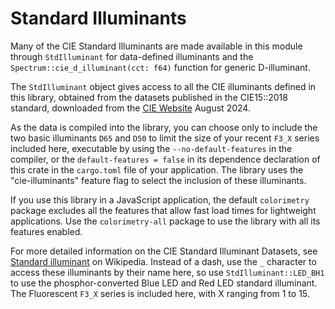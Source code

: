 
# Standard Illuminants

Many of the CIE Standard Illuminants are made available in this module through
`StdIlluminant` for data-defined illuminants and the
`Spectrum::cie_d_illuminant(cct: f64)` function for generic D-illuminant.

The `StdIlluminant` object gives access to all the CIE illuminants defined in this library, obtained from the datasets published in the
CIE15::2018 standard, downloaded from the [CIE Website](https://web.archive.org/web/20240314231650/https://cie.co.at/data-tables) August 2024.

As the data is compiled into the library, you can choose only to include the two basic illuminants `D65` and `D50` to limit the size of your
recent `F3_X` series included here,
executable by using the `--no-default-features` in the compiler, or the `default-features = false` in its dependence declaration of this crate in
the `cargo.toml` file of your application. The library uses the "cie-illuminants" feature flag to select the inclusion of these illuminants.

If you use this library in a JavaScript application, the default `colorimetry` package excludes all the features that allow fast load times for
lightweight applications.  Use the `colorimetry-all` package to use the library with all its features enabled.

For more detailed information on the CIE Standard Illuminant Datasets, see
[Standard illuminant](https://en.wikipedia.org/wiki/Standard_illuminant#White_points_of_standard_illuminants)
on Wikipedia.  Instead of a dash, use the `_` character to access these
illuminants by their name here, so use `StdIlluminant::LED_BH1` to use the
phosphor-converted Blue LED and Red LED standard illuminant.
The Fluorescent `F3_X` series is included here, with X ranging from 1 to 15.
